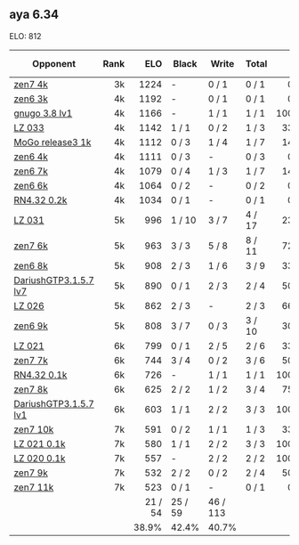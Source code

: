 ## aya 6.34 ##

ELO: 812

Opponent | Rank | ELO | Black | Write | Total | Win rate
---------|-----:|----:|-------|-------|-------|-------:
[zen7 4k](zen7%204k.md) | 3k | 1224 | - | 0 / 1 | 0 / 1 | 0.0%
[zen6 3k](zen6%203k.md) | 4k | 1192 | - | 0 / 1 | 0 / 1 | 0.0%
[gnugo 3.8 lv1](gnugo%203.8%20lv1.md) | 4k | 1166 | - | 1 / 1 | 1 / 1 | 100.0%
[LZ 033](LZ%20033.md) | 4k | 1142 | 1 / 1 | 0 / 2 | 1 / 3 | 33.3%
[MoGo release3 1k](MoGo%20release3%201k.md) | 4k | 1112 | 0 / 3 | 1 / 4 | 1 / 7 | 14.3%
[zen6 4k](zen6%204k.md) | 4k | 1111 | 0 / 3 | - | 0 / 3 | 0.0%
[zen6 7k](zen6%207k.md) | 4k | 1079 | 0 / 4 | 1 / 3 | 1 / 7 | 14.3%
[zen6 6k](zen6%206k.md) | 4k | 1064 | 0 / 2 | - | 0 / 2 | 0.0%
[RN4.32 0.2k](RN4.32%200.2k.md) | 4k | 1034 | 0 / 1 | - | 0 / 1 | 0.0%
[LZ 031](LZ%20031.md) | 5k | 996 | 1 / 10 | 3 / 7 | 4 / 17 | 23.5%
[zen7 6k](zen7%206k.md) | 5k | 963 | 3 / 3 | 5 / 8 | 8 / 11 | 72.7%
[zen6 8k](zen6%208k.md) | 5k | 908 | 2 / 3 | 1 / 6 | 3 / 9 | 33.3%
[DariushGTP3.1.5.7 lv7](DariushGTP3.1.5.7%20lv7.md) | 5k | 890 | 0 / 1 | 2 / 3 | 2 / 4 | 50.0%
[LZ 026](LZ%20026.md) | 5k | 862 | 2 / 3 | - | 2 / 3 | 66.7%
[zen6 9k](zen6%209k.md) | 5k | 808 | 3 / 7 | 0 / 3 | 3 / 10 | 30.0%
[LZ 021](LZ%20021.md) | 6k | 799 | 0 / 1 | 2 / 5 | 2 / 6 | 33.3%
[zen7 7k](zen7%207k.md) | 6k | 744 | 3 / 4 | 0 / 2 | 3 / 6 | 50.0%
[RN4.32 0.1k](RN4.32%200.1k.md) | 6k | 726 | - | 1 / 1 | 1 / 1 | 100.0%
[zen7 8k](zen7%208k.md) | 6k | 625 | 2 / 2 | 1 / 2 | 3 / 4 | 75.0%
[DariushGTP3.1.5.7 lv1](DariushGTP3.1.5.7%20lv1.md) | 6k | 603 | 1 / 1 | 2 / 2 | 3 / 3 | 100.0%
[zen7 10k](zen7%2010k.md) | 7k | 591 | 0 / 2 | 1 / 1 | 1 / 3 | 33.3%
[LZ 021 0.1k](LZ%20021%200.1k.md) | 7k | 580 | 1 / 1 | 2 / 2 | 3 / 3 | 100.0%
[LZ 020 0.1k](LZ%20020%200.1k.md) | 7k | 557 | - | 2 / 2 | 2 / 2 | 100.0%
[zen7 9k](zen7%209k.md) | 7k | 532 | 2 / 2 | 0 / 2 | 2 / 4 | 50.0%
[zen7 11k](zen7%2011k.md) | 7k | 523 | 0 / 1 | - | 0 / 1 | 0.0%
 | | | 21 / 54 | 25 / 59 | 46 / 113 | 
 | | | 38.9% | 42.4% | 40.7% | 
